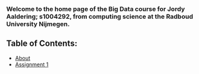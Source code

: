 ### Welcome to the home page of the Big Data course for Jordy Aaldering; s1004292, from computing science at the Radboud University Nijmegen.

## Table of Contents:
 * [About](about.md)
 * [Assignment 1](assignment01.md)
